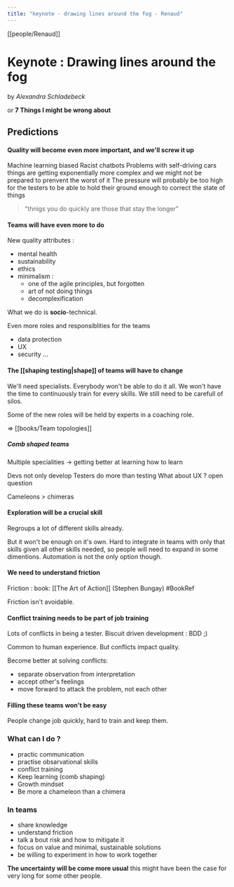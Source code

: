 ```yaml
---
title: "keynote - drawing lines around the fog - Renaud"
---
```

[[people/Renaud]]

# Keynote : Drawing lines around the fog
by _Alexandra Schladebeck_

or
 **7 Things I might be wrong about**

## Predictions

#### Quality will become even more important, and we'll screw it up

 Machine learning biased
 Racist chatbots
 Problems with self-driving cars
 things are getting exponentially more complex and we might not be prepared to prenvent the worst of it
 The pressure will probably be too high for the testers to be able to hold their ground enough to correct the state of things
> "thnigs you do quickly are those that stay the longer"

#### Teams will have even more to do
New quality attributes :
- mental health
- sustainability
- ethics
- minimalism :
	- one of the agile principles, but forgotten
	- art of not doing things
	- decomplexification

What we do is **socio**-technical.

Even more roles and responsiblities for the teams
- data protection
- UX
- security
...

#### The [[shaping testing|shape]] of teams will have to change

We'll need specialists. Everybody won't be able to do it all.
We won't have the time to continuously train for every skills.
We still need to be carefull of silos.

Some of the new roles will be held by experts in a coaching role.

=> [[books/Team topologies]]

##### Comb shaped teams
Multiple specialities
-> getting better at learning how to learn

Devs not only develop
Testers do more than testing
What about UX ?  open question

Cameleons > chimeras

#### Exploration will be a crucial skill
Regroups a lot of different skills already.

But it won't be enough on it's own. Hard to integrate in teams with only that skills given all other skills needed, so people will need to expand in some dimentions.
Automation is not the only option though.

#### We need to understand friction

Friction : book:  [[The Art of Action]] (Stephen Bungay) #BookRef

Friction isn't avoidable.

#### Conflict training needs to be part of job training
Lots of conflicts in being a tester.
Biscuit driven development : BDD ;)

Common to human experience.
But conflicts impact quality.

Become better at solving conflicts:
- separate observation from interpretation
- accept other's feelings
- move forward to attack the problem, not each other

#### Filling these teams won't be easy

People change job quickly, hard to train and keep them.

### What can I do ?

- practic communication
- practise obsarvational skills
- conflict training
- Keep learning (comb shaping)
- Growth mindset
- Be more a chameleon than a chimera

### In teams
- share knowledge
- understand friction
- talk a bout risk and how to mitigate it 
- focus on value and minimal, sustainable solutions
- be willing to experiment in how to work together

**The uncertainty will be come more usual**
this might have been the case for very long for some other people.





